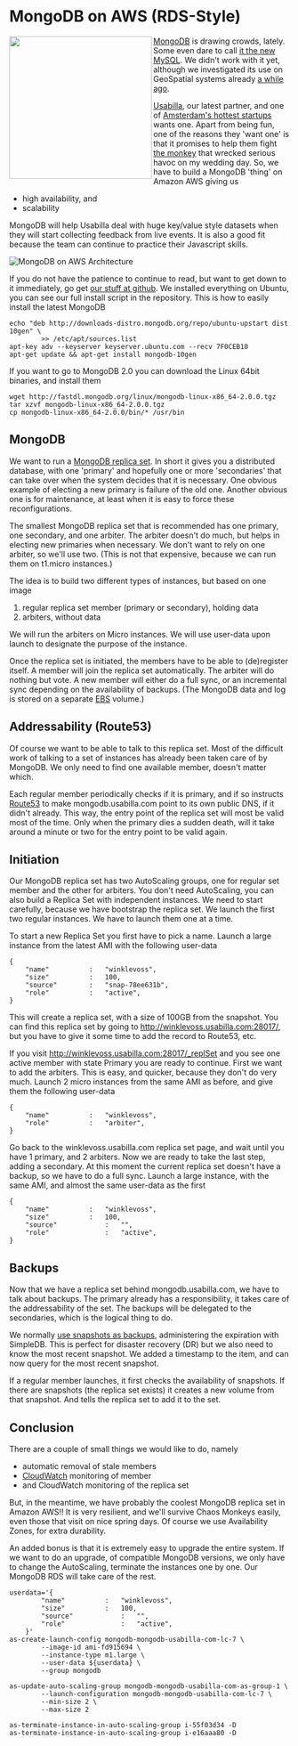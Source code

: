 # MongoDB on AWS (RDS-Style)

<img src="http://byrene.net/wp-content/uploads/2011/04/ChaosMonkey-e1302266059582.jpg" width="256px" align="left" /> [MongoDB](http://www.mongodb.org/) is drawing crowds, lately. Some even dare to call [it the new MySQL](http://www.thenetworkadministrator.com/MongoDB_MySQL.htm). We didn't work with it yet, although we investigated its use on GeoSpatial systems already [a while ago](http://www.9apps.net/blog/2010/5/11/where-to-put-my-pois.html).

[Usabilla](http://www.usabilla.com/), our latest partner, and one of  [Amsterdam's hottest startups](http://www.sfgate.com/cgi-bin/article.cgi?f=/g/a/2011/06/22/prweb8583904.DTL) wants one. Apart from being fun, one of the reasons they 'want one' is that it promises to help them fight [the monkey](http://aws.amazon.com/message/65648/) that wrecked serious havoc on my wedding day. So, we have to build a MongoDB 'thing' on Amazon AWS giving us

* high availability, and
* scalability

MongoDB will help Usabilla deal with huge key/value style datasets when they will start collecting feedback from live events. It is also a good fit because the team can continue to practice their Javascript skills.

![MongoDB on AWS Architecture](https://docs.google.com/drawings/pub?id=1xRIj3E15t3Id7nZTHWGQ7ehhqFdYZ9DnRPNXH82DRKk&w=513&h=436)

If you do not have the patience to continue to read, but want to get down to it immediately, go get [our stuff at github](https://github.com/9apps/mongodb). We installed everything on Ubuntu, you can see our full install script in the repository. This is how to easily install the latest MongoDB

	echo "deb http://downloads-distro.mongodb.org/repo/ubuntu-upstart dist 10gen" \
			>> /etc/apt/sources.list	
	apt-key adv --keyserver keyserver.ubuntu.com --recv 7F0CEB10
	apt-get update && apt-get install mongodb-10gen

If you want to go to MongoDB 2.0 you can download the Linux 64bit binaries, and install them

	wget http://fastdl.mongodb.org/linux/mongodb-linux-x86_64-2.0.0.tgz
	tar xzvf mongodb-linux-x86_64-2.0.0.tgz
	cp mongodb-linux-x86_64-2.0.0/bin/* /usr/bin

## MongoDB

We want to run a [MongoDB replica set](http://www.mongodb.org/display/DOCS/Replica+Sets). In short it gives you a distributed database, with one 'primary' and hopefully one or more 'secondaries' that can take over when the system decides that it is necessary. One obvious example of electing a new primary is failure of the old one. Another obvious one is for maintenance, at least when it is easy to force these reconfigurations.

The smallest MongoDB replica set that is recommended has one primary, one secondary, and one arbiter. The arbiter doesn't do much, but helps in electing new primaries when necessary. We don't want to rely on one arbiter, so we'll use two. (This is not that expensive, because we can run them on t1.micro instances.)

The idea is to build two different types of instances, but based on one image

1. regular replica set member (primary or secondary), holding data
2. arbiters, without data

We will run the arbiters on Micro instances. We will use user-data upon launch to designate the purpose of the instance.

Once the replica set is initiated, the members have to be able to (de)register itself. A member will join the replica set automatically. The arbiter will do nothing but vote. A new member will either do a full sync, or an incremental sync depending on the availability of backups. (The MongoDB data and log is stored on a separate [EBS](http://aws.amazon.com/ebs/) volume.)

## Addressability (Route53)

Of course we want to be able to talk to this replica set. Most of the difficult work of talking to a set of instances has already been taken care of by MongoDB. We only need to find one available member, doesn't matter which.

Each regular member periodically checks if it is primary, and if so instructs [Route53](http://aws.amazon.com/route53/) to make mongodb.usabilla.com point to its own public DNS, if it didn't already. This way, the entry point of the replica set will most be valid most of the time. Only when the primary dies a sudden death, will it take around a minute or two for the entry point to be valid again.

## Initiation

Our MongoDB replica set has two AutoScaling groups, one for regular set member and the other for arbiters. You don't need AutoScaling, you can also build a Replica Set with independent instances. We need to start carefully, because we have bootstrap the replica set. We launch the first two regular instances. We have to launch them one at a time.

To start a new Replica Set you first have to pick a name. Launch a large instance from the latest AMI with the following user-data

	{
		"name"			:	"winklevoss",
		"size"			:	100,
		"source"		:	"snap-78ee631b",
		"role"			:	"active",
	}

This will create a replica set, with a size of 100GB from the snapshot. You can find this replica set by going to http://winklevoss.usabilla.com:28017/, but you have to give it some time to add the record to Route53, etc.

If you visit http://winklevoss.usabilla.com:28017/_replSet and you see one active member with state Primary you are ready to continue. First we want to add the arbiters. This is easy, and quicker, because they don't do very much. Launch 2 micro instances from the same AMI as before, and give them the following user-data

	{
		"name"			:	"winklevoss",
		"role"			:	"arbiter",
	}

Go back to the winklevoss.usabilla.com replica set page, and wait until you have 1 primary, and 2 arbiters. Now we are ready to take the last step, adding a secondary. At this moment the current replica set doesn't have a backup, so we have to do a full sync. Launch a large instance, with the same AMI, and almost the same user-data as the first

	{
		"name"			:	"winklevoss",
		"size"			:	100,
		"source"			:	"",
		"role"				:	"active",
	}

## Backups

Now that we have a replica set behind mongodb.usabilla.com, we have to talk about backups. The primary already has a responsibility, it takes care of the addressability of the set. The backups will be delegated to the secondaries, which is the logical thing to do.

We normally [use snapshots as backups](https://github.com/9apps/programming-amazon-ec2), administering the expiration with SimpleDB. This is perfect for disaster recovery (DR) but we also need to know the most recent snapshot. We added a timestamp to the item, and can now query for the most recent snapshot.

If a regular member launches, it first checks the availability of snapshots. If there are snapshots (the replica set exists) it creates a new volume from that snapshot. And tells the replica set to add it to the set.

## Conclusion

There are a couple of small things we would like to do, namely

* automatic removal of stale members
* [CloudWatch](http://aws.amazon.com/cloudwatch/) monitoring of member
* and CloudWatch monitoring of the replica set

But, in the meantime, we have probably the coolest MongoDB replica set in Amazon AWS!! It is very resilient, and we'll survive Chaos Monkeys easily, even those that visit on nice spring days. Of course we use Availability Zones, for extra durability.

An added bonus is that it is extremely easy to upgrade the entire system. If we want to do an upgrade, of compatible MongoDB versions, we only have to change the AutoScaling, terminate the instances one by one. Our MongoDB RDS will take care of the rest.

	userdata='{
			"name"			:	"winklevoss",
			"size"			:	100,
			"source"			:	"",
			"role"				:	"active",
		}'
	as-create-launch-config mongodb-mongodb-usabilla-com-lc-7 \
			--image-id ami-fd915694 \
			--instance-type m1.large \
			--user-data ${userdata} \
			--group mongodb

	as-update-auto-scaling-group mongodb-mongodb-usabilla-com-as-group-1 \
			--launch-configuration mongodb-mongodb-usabilla-com-lc-7 \
			--min-size 2 \
			--max-size 2

	as-terminate-instance-in-auto-scaling-group i-55f03d34 -D
	as-terminate-instance-in-auto-scaling-group i-e16aaa80 -D
